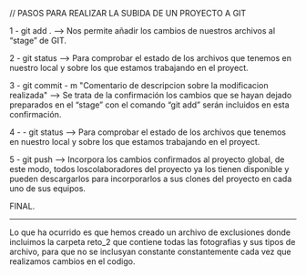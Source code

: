 // PASOS PARA REALIZAR LA SUBIDA DE UN PROYECTO A GIT

1 - git add . --> Nos permite añadir los cambios de nuestros archivos al “stage” de GIT.

2 - git status  --> Para comprobar el estado de los archivos que tenemos en nuestro local y sobre los que estamos trabajando en el proyect.

3 - git commit - m "Comentario de descripcion sobre la modificacion realizada" --> Se trata de la confirmación los cambios que se hayan dejado preparados en el “stage” con el comando “git add” serán incluidos en esta confirmación.

4 - - git status  --> Para comprobar el estado de los archivos que tenemos en nuestro local y sobre los que estamos trabajando en el proyect.

5 - git push --> Incorpora los cambios confirmados al proyecto global, de este modo, todos loscolaboradores del proyecto ya los tienen disponible y pueden descargarlos para incorporarlos a sus clones del proyecto en cada uno de sus equipos.

FINAL.

------------------------------------------------------------------------------

Lo que ha ocurrido es que hemos creado un archivo de exclusiones donde incluimos la carpeta reto_2 que contiene todas las fotografias y sus tipos de archivo, para que no se inclusyan constante constantemente cada vez que realizamos cambios en el codigo.


